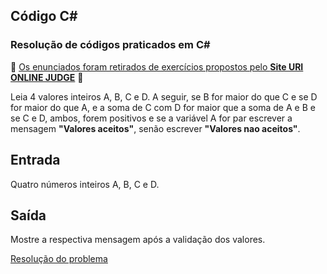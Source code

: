 ## 								Código C#

 ### Resolução de códigos praticados em C#

:rotating_light: [Os enunciados foram retirados de exercícios propostos pelo **Site URI ONLINE JUDGE**](https://www.urionlinejudge.com.br/judge/pt/problems/index/1) :rotating_light:

Leia 4 valores inteiros A, B, C e D. A seguir, se B for maior do que C e se D for maior do que A, e a soma de C com D for maior que a soma de A e B e se C e D, ambos, forem positivos e se a variável A for par escrever a mensagem **"Valores aceitos"**, senão escrever **"Valores nao aceitos"**.

## Entrada

Quatro números inteiros A, B, C e D.

## Saída

Mostre a respectiva mensagem após a validação dos valores.

[Resolução do problema](https://github.com/pliniopereira10/resolucao-desafios-C_Sharp/blob/main/2.EstruturaCondicional/TesteSelecao1/Program.cs) 

